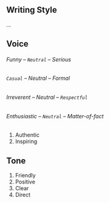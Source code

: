 ## Writing Style

…

## Voice

###### Funny – `Neutral` – Serious
###### `Casual` – Neutral – Formal
###### Irreverent – Neutral – `Respectful`
###### Enthusiastic – `Neutral` – Matter-of-fact

1. Authentic
2. Inspiring

## Tone

1. Friendly
2. Positive
3. Clear
4. Direct
